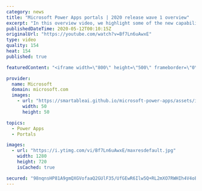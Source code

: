 ```yaml
---
category: news
title: "Microsoft Power Apps portals | 2020 release wave 1 overview"
excerpt: "In this overview video, we highlight some of the new capabilities included in the latest update to Microsoft Power Apps portals.     Here are the capabilities covered:   •    Power BI integration, so you can quickly add Power BI reports, tables, and dashboards to your portals without coding.  •    Themes"
publishedDateTime: 2020-05-12T00:10:15Z
originalUrl: "https://youtube.com/watch?v=Bf7Ln6uAwxE"
type: video
quality: 154
heat: 154
published: true

featuredContent: "<iframe width=\"800\" height=\"500\" frameborder=\"0\" src=\"https://www.youtube.com/embed/Bf7Ln6uAwxE\" allow=\"accelerometer; autoplay; encrypted-media; gyroscope; picture-in-picture\" allowfullscreen></iframe>"

provider:
  name: Microsoft
  domain: microsoft.com
  images:
    - url: "https://smartableai.github.io/microsoft-power-apps/assets/images/organizations/microsoft.com-50x50.jpg"
      width: 50
      height: 50

topics:
  - Power Apps
  - Portals

images:
  - url: "https://i.ytimg.com/vi/Bf7Ln6uAwxE/maxresdefault.jpg"
    width: 1280
    height: 720
    isCached: true

secured: "98nqnsHP81A9gmQXGVofaaQ2GUlF35/UfGEwR6Ilw5Q+RL2mXO7RWHIh4V4oEXahGqWezWRrXYVcThyLSMLajan2UnsGf+9H43dzxt4q5SKtwy7E0qX8em7xAFbUnMvRgyujn/YTd3cWe9hpjyCQ59EPHSJgFdFuIExP4hWuEzGZtPXWAy0kFzWvHi3H/eJoRiWiQDXnR9wJgdZmd1eoMqA9h27c5gNNe+hvi+E+JFdv3bbT3nPiui60LXlkCSKzoEJUH4xQNqspDSQUZMPtHLuL1pFooUo4NpXSpwE52nnyZOHbuPV1VptunwbY4vuR55stHbRw5wzKiOyebxTdHCTexvxmrKJdzBIbKOqDI7/MVaR0hsR9yNq9D7LJya9wntW/NvJf75HZ0LYKC1K5DGpiSLH7ktkrKXu18qRANoqY1zDrO+KFUF9Wyvo5N5DC;qj1ihWCOUBB8w8t8CmYcBQ=="
---
```


